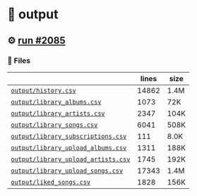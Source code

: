 # 📝  output 

## ⚙️ [run #2085](https://github.com/jwenerd/ytm-dl/actions/runs/10591510757)

### 📁 Files

|                                                                         |lines|size|
|-------------------------------------------------------------------------|-----|----|
|[`output/history.csv` ](output/history.csv)                              |14862|1.4M|
|[`output/library_albums.csv` ](output/library_albums.csv)                |1073 |72K |
|[`output/library_artists.csv` ](output/library_artists.csv)              |2347 |104K|
|[`output/library_songs.csv` ](output/library_songs.csv)                  |6041 |508K|
|[`output/library_subscriptions.csv` ](output/library_subscriptions.csv)  |111  |8.0K|
|[`output/library_upload_albums.csv` ](output/library_upload_albums.csv)  |1311 |188K|
|[`output/library_upload_artists.csv` ](output/library_upload_artists.csv)|1745 |192K|
|[`output/library_upload_songs.csv` ](output/library_upload_songs.csv)    |17343|1.4M|
|[`output/liked_songs.csv` ](output/liked_songs.csv)                      |1828 |156K|